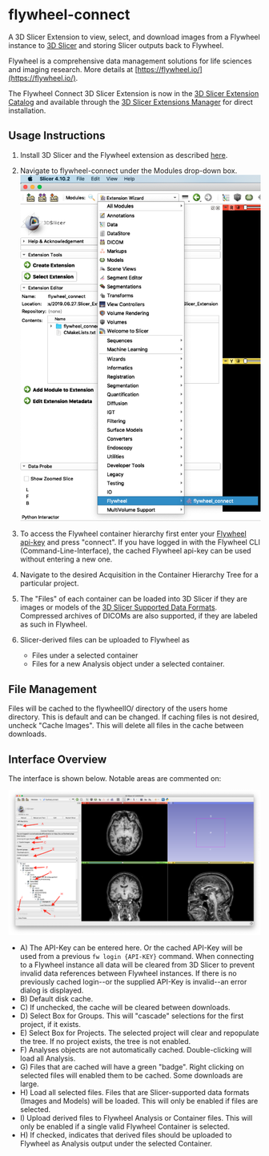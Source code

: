 # flywheel-connect

A 3D Slicer Extension to view, select, and download images from a Flywheel instance to 
[3D Slicer](https://www.slicer.org/) and storing Slicer outputs back to Flywheel.

Flywheel is a comprehensive data management solutions for life sciences and imaging research.
More details at [https://flywheel.io/](https://flywheel.io/).

The Flywheel Connect 3D Slicer Extension is now in the [3D Slicer Extension Catalog](https://slicer.kitware.com/midas3/slicerappstore/extension/view?extensionId=460488) and available through the [3D Slicer Extensions Manager](https://slicer.readthedocs.io/en/latest/user_guide/extensions_manager.html) for direct installation.

## Usage Instructions

1. Install 3D Slicer and the Flywheel extension as described [here](INSTALLATION.md).
2. Navigate to flywheel-connect under the Modules drop-down box.
    ![Select Extension](./Images/SelectExtension.png)
3. To access the Flywheel container hierarchy first enter your [Flywheel api-key](https://docs.flywheel.io/hc/en-us/articles/360015135654-User-Profile) and press "connect". If you have logged in with the Flywheel CLI (Command-Line-Interface), the cached Flywheel api-key can be used without entering a new one.
4. Navigate to the desired Acquisition in the Container Hierarchy Tree for a particular project.
5. The "Files" of each container can be loaded into 3D Slicer if they are images or models of the [3D Slicer Supported Data Formats](https://www.slicer.org/wiki/Documentation/4.8/SlicerApplication/SupportedDataFormat).  Compressed archives of DICOMs are also supported, if they are labeled as such in Flywheel.
6. Slicer-derived files can be uploaded to Flywheel as

    * Files under a selected container
    * Files for a new Analysis object under a selected container.

## File Management
Files will be cached to the flywheelIO/ directory of the users home directory.  This is default and can be changed. If caching files is not desired, uncheck "Cache Images".  This will delete all files in the cache between downloads.

## Interface Overview
The interface is shown below. Notable areas are commented on:

![Tree View](./Images/TreeD_Slicer.png)

* A) The API-Key can be entered here. Or the cached API-Key will be used from a previous `fw login {API-KEY}` command. When connecting to a Flywheel instance all data will be cleared from 3D Slicer to prevent invalid data references between Flywheel instances. If there is no previously cached login--or the supplied API-Key is invalid--an error dialog is displayed.
* B) Default disk cache.
* C) If unchecked, the cache will be cleared between downloads.
* D) Select Box for Groups. This will "cascade" selections for the first project, if it exists.
* E) Select Box for Projects. The selected project will clear and repopulate the tree. If no project exists, the tree is not enabled.
* F) Analyses objects are not automatically cached. Double-clicking will load all Analysis.
* G) Files that are cached will have a green "badge". Right clicking on selected files will enabled them to be cached. Some downloads are large.
* H) Load all selected files. Files that are Slicer-supported data formats (Images and Models) will be loaded. This will only be enabled if files are selected.
* I) Upload derived files to Flywheel Analysis or Container files. This will only be enabled if a single valid Flywheel Container is selected.
* H) If checked, indicates that derived files should be uploaded to Flywheel as Analysis output under the selected Container.
